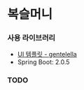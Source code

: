 복슬머니
================================================== 

### 사용 라이브러리
* [UI 템플릿 - gentelella](https://github.com/puikinsh/gentelella)
* Spring Boot: 2.0.5


### TODO
